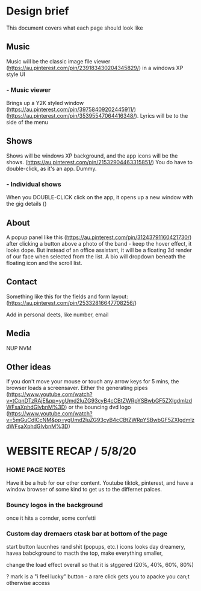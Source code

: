 # Design brief

This document covers what each page should look like

## Music

Music will be the classic image file viewer (https://au.pinterest.com/pin/239183430204345829/) in a windows XP style UI

### - Music viewer

Brings up a Y2K styled window (https://au.pinterest.com/pin/39758409202445911/) (https://au.pinterest.com/pin/35395547064416348/). Lyrics will be to the side of the menu

## Shows

Shows will be windows XP background, and the app icons will be the shows. (https://au.pinterest.com/pin/21532904463315851/) You do have to double-click, as it's an app. Dummy.

### - Individual shows

When you DOUBLE-CLICK click on the app, it opens up a new window with the gig details ()

## About

A popup panel like this (https://au.pinterest.com/pin/31243791160421730/) after clicking a button above a photo of the band - keep the hover effect, it looks dope. But instead of an office assistant, it will be a floating 3d render of our face when selected from the list. A bio will dropdown beneath the floating icon and the scroll list.

## Contact

Something like this for the fields and form layout: (https://au.pinterest.com/pin/25332816647708256/)

Add in personal deets, like number, email

## Media

<!-- Media will be Y2K'ed instagram/pinterest media waterfall style --> NUP NVM

## Other ideas

If you don't move your mouse or touch any arrow keys for 5 mins, the browser loads a screensaver. Either the generating pipes (https://www.youtube.com/watch?v=tCpnDTzRAjE&pp=ygUmd2luZG93cyB4cCBtZWRpYSBwbGF5ZXIgdmlzdWFsaXphdGlvbnM%3D) or the bouncing dvd logo (https://www.youtube.com/watch?v=5mGuCdlCcNM&pp=ygUmd2luZG93cyB4cCBtZWRpYSBwbGF5ZXIgdmlzdWFsaXphdGlvbnM%3D)


# WEBSITE RECAP / 5/8/20 #

### HOME PAGE NOTES
Have it be a hub for our other content. Youtube tiktok, pinterest, and have a window browser of some kind to get us to the differnet palces.

### Bouncy logos in the background

once it hits a cornder, some confetti

### Custom day dremaers ctask bar at bottom of the page

start button laucnhes rand shit (popups, etc.) icons looks day dreamery, havea  babckground to macth the top, make everything smaller, 

change the load effect overall so that it is stggered (20%, 40%, 60%, 80%)

? mark is a "i feel lucky" button - a rare click gets you to  apacke you can;t otherwise access


